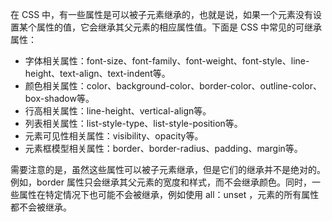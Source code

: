 在 CSS 中，有一些属性是可以被子元素继承的，也就是说，如果一个元素没有设置某个属性的值，它会继承其父元素的相应属性值。下面是 CSS 中常见的可继承属性：  
* 字体相关属性：font-size、font-family、font-weight、font-style、line-height、text-align、text-indent等。  
* 颜色相关属性：color、background-color、border-color、outline-color、box-shadow等。  
* 行高相关属性：line-height、vertical-align等。  
* 列表相关属性：list-style-type、list-style-position等。  
* 元素可见性相关属性：visibility、opacity等。  
* 元素框模型相关属性：border、border-radius、padding、margin等。  

需要注意的是，虽然这些属性可以被子元素继承，但是它们的继承并不是绝对的。例如，border 属性只会继承其父元素的宽度和样式，而不会继承颜色。同时，一些属性在特定情况下也可能不会被继承，例如使用 all：unset ，元素的所有属性都不会被继承。